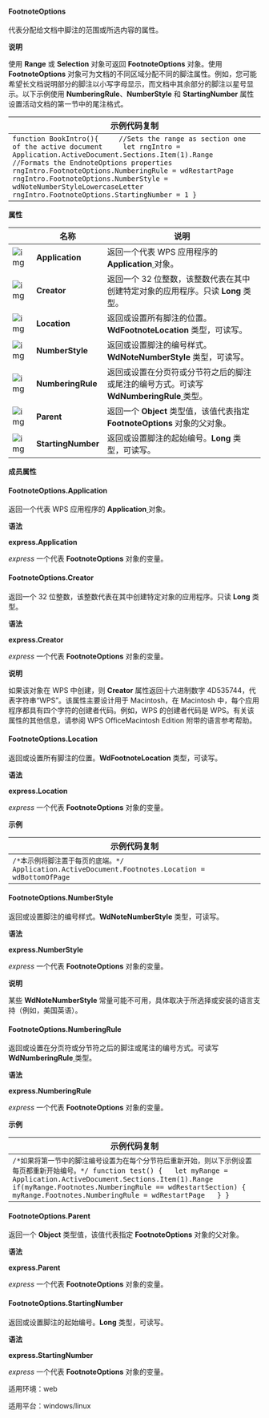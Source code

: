 #### **FootnoteOptions**



代表分配给文档中脚注的范围或所选内容的属性。

**说明**

使用 **Range** 或 **Selection** 对象可返回 **FootnoteOptions** 对象。使用 **FootnoteOptions** 对象可为文档的不同区域分配不同的脚注属性。例如，您可能希望长文档说明部分的脚注以小写字母显示，而文档中其余部分的脚注以星号显示。以下示例使用 **NumberingRule**、**NumberStyle** 和 **StartingNumber** 属性设置活动文档的第一节中的尾注格式。

| 示例代码复制                                                 |
| ------------------------------------------------------------ |
| `function BookIntro(){     //Sets the range as section one of the active document     let rngIntro = Application.ActiveDocument.Sections.Item(1).Range     //Formats the EndnoteOptions properties     rngIntro.FootnoteOptions.NumberingRule = wdRestartPage     rngIntro.FootnoteOptions.NumberStyle = wdNoteNumberStyleLowercaseLetter     rngIntro.FootnoteOptions.StartingNumber = 1 }` |

**属性**

|                                                              | 名称               | 说明                                                         |
| ------------------------------------------------------------ | ------------------ | ------------------------------------------------------------ |
| ![img](https://qn.cache.wpscdn.cn/encs/doc/office_v19/gif/properties.gif) | **Application**    | 返回一个代表 WPS 应用程序的 **Application**[ ](https://qn.cache.wpscdn.cn/encs/doc/office_v19/apiObjectTemplate.htm?page=topics/WPS%20%E5%9F%BA%E7%A1%80%E6%8E%A5%E5%8F%A3/%E6%96%87%E5%AD%97%20API%20%E5%8F%82%E8%80%83/Application/Application%20.htm#jsObject_Application)对象。 |
| ![img](https://qn.cache.wpscdn.cn/encs/doc/office_v19/gif/properties.gif) | **Creator**        | 返回一个 32 位整数，该整数代表在其中创建特定对象的应用程序。只读 **Long** 类型。 |
| ![img](https://qn.cache.wpscdn.cn/encs/doc/office_v19/gif/properties.gif) | **Location**       | 返回或设置所有脚注的位置。**WdFootnoteLocation** 类型，可读写。 |
| ![img](https://qn.cache.wpscdn.cn/encs/doc/office_v19/gif/properties.gif) | **NumberStyle**    | 返回或设置脚注的编号样式。**WdNoteNumberStyle** 类型，可读写。 |
| ![img](https://qn.cache.wpscdn.cn/encs/doc/office_v19/gif/properties.gif) | **NumberingRule**  | 返回或设置在分页符或分节符之后的脚注或尾注的编号方式。可读写 **WdNumberingRule**[ ](https://qn.cache.wpscdn.cn/encs/doc/office_v19/topics/WPS%20%E5%9F%BA%E7%A1%80%E6%8E%A5%E5%8F%A3/%E6%96%87%E5%AD%97%20API%20%E5%8F%82%E8%80%83/%E6%9E%9A%E4%B8%BE/WdNumberingRule%20%E6%9E%9A%E4%B8%BE.html)类型。 |
| ![img](https://qn.cache.wpscdn.cn/encs/doc/office_v19/gif/properties.gif) | **Parent**         | 返回一个 **Object** 类型值，该值代表指定 **FootnoteOptions** 对象的父对象。 |
| ![img](https://qn.cache.wpscdn.cn/encs/doc/office_v19/gif/properties.gif) | **StartingNumber** | 返回或设置脚注的起始编号。**Long** 类型，可读写。            |

**成员属性**

#### **FootnoteOptions.Application**

返回一个代表 WPS 应用程序的 **Application**[ ](https://qn.cache.wpscdn.cn/encs/doc/office_v19/apiObjectTemplate.htm?page=topics/WPS%20%E5%9F%BA%E7%A1%80%E6%8E%A5%E5%8F%A3/%E6%96%87%E5%AD%97%20API%20%E5%8F%82%E8%80%83/Application/Application%20.htm#jsObject_Application)对象。

**语法**

**express.Application**

*express*   一个代表 **FootnoteOptions** 对象的变量。

#### **FootnoteOptions.Creator**

返回一个 32 位整数，该整数代表在其中创建特定对象的应用程序。只读 **Long** 类型。

**语法**

**express.Creator**

*express*   一个代表 **FootnoteOptions** 对象的变量。

**说明**

如果该对象在 WPS 中创建，则 **Creator** 属性返回十六进制数字 4D535744，代表字符串“WPS”。该属性主要设计用于 Macintosh，在 Macintosh 中，每个应用程序都具有四个字符的创建者代码。例如，WPS 的创建者代码是 WPS。有关该属性的其他信息，请参阅 WPS OfficeMacintosh Edition 附带的语言参考帮助。

#### **FootnoteOptions.Location**

返回或设置所有脚注的位置。**WdFootnoteLocation** 类型，可读写。

**语法**

**express.Location**

*express*   一个代表 **FootnoteOptions** 对象的变量。

**示例**

| 示例代码复制                                                 |
| ------------------------------------------------------------ |
| `/*本示例将脚注置于每页的底端。*/ Application.ActiveDocument.Footnotes.Location = wdBottomOfPage` |

#### **FootnoteOptions.NumberStyle**

返回或设置脚注的编号样式。**WdNoteNumberStyle** 类型，可读写。

**语法**

**express.NumberStyle**

*express*   一个代表 **FootnoteOptions** 对象的变量。

**说明**

某些 **WdNoteNumberStyle** 常量可能不可用，具体取决于所选择或安装的语言支持（例如，美国英语）。

#### **FootnoteOptions.NumberingRule**

返回或设置在分页符或分节符之后的脚注或尾注的编号方式。可读写 **WdNumberingRule**[ ](https://qn.cache.wpscdn.cn/encs/doc/office_v19/topics/WPS%20%E5%9F%BA%E7%A1%80%E6%8E%A5%E5%8F%A3/%E6%96%87%E5%AD%97%20API%20%E5%8F%82%E8%80%83/%E6%9E%9A%E4%B8%BE/WdNumberingRule%20%E6%9E%9A%E4%B8%BE.html)类型。

**语法**

**express.NumberingRule**

*express*   一个代表 **FootnoteOptions** 对象的变量。

**示例**

| 示例代码复制                                                 |
| ------------------------------------------------------------ |
| `/*如果将第一节中的脚注编号设置为在每个分节符后重新开始，则以下示例设置每页都重新开始编号。*/ function test() {   let myRange = Application.ActiveDocument.Sections.Item(1).Range   if(myRange.Footnotes.NumberingRule == wdRestartSection) {       myRange.Footnotes.NumberingRule = wdRestartPage   } }` |

#### **FootnoteOptions.Parent**

返回一个 **Object** 类型值，该值代表指定 **FootnoteOptions** 对象的父对象。

**语法**

**express.Parent**

*express*   一个代表 **FootnoteOptions** 对象的变量。

#### **FootnoteOptions.StartingNumber**

返回或设置脚注的起始编号。**Long** 类型，可读写。

**语法**

**express.StartingNumber**

*express*   一个代表 **FootnoteOptions** 对象的变量。

适用环境：web

适用平台：windows/linux